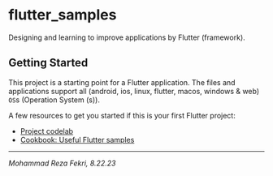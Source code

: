 # flutter_samples

Designing and learning to improve applications by Flutter (framework).

## Getting Started

This project is a starting point for a Flutter application. 
The files and applications support all (android, ios, linux, flutter, macos, windows & web) `OS`s (Operation System (s)).

A few resources to get you started if this is your first Flutter project:

- [Project codelab](https://docs.flutter.dev/cookbook/effects/parallax-scrolling)
- [Cookbook: Useful Flutter samples](https://docs.flutter.dev/cookbook)

---
*Mohammad Reza Fekri, 8.22.23*
